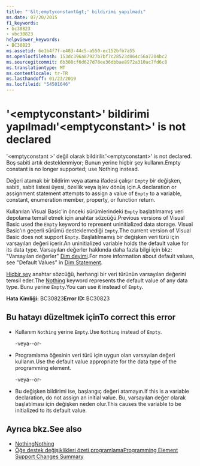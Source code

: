 ```yaml
---
title: "'&lt;emptyconstant&gt;' bildirimi yapılmadı"
ms.date: 07/20/2015
f1_keywords:
- bc30823
- vbc30823
helpviewer_keywords:
- BC30823
ms.assetid: 6e1b4f7f-e483-44c5-a550-ec152bfb7a55
ms.openlocfilehash: 153dc396a87927b7bf7c28523d864c56a7204bc2
ms.sourcegitcommit: 6b308cf6d627d78ee36dbbae8972a310ac7fd6c8
ms.translationtype: MT
ms.contentlocale: tr-TR
ms.lasthandoff: 01/23/2019
ms.locfileid: "54501646"
---
```

# <a name="ltemptyconstantgt-is-not-declared"></a><span data-ttu-id="221e5-102">'&lt;emptyconstant&gt;' bildirimi yapılmadı</span><span class="sxs-lookup"><span data-stu-id="221e5-102">'&lt;emptyconstant&gt;' is not declared</span></span>
<span data-ttu-id="221e5-103">'\<emptyconstant >' değil olarak bildirilir.</span><span class="sxs-lookup"><span data-stu-id="221e5-103">'\<emptyconstant>' is not declared.</span></span> <span data-ttu-id="221e5-104">Boş sabiti artık desteklenmiyor; Bunun yerine hiçbir şey kullanın.</span><span class="sxs-lookup"><span data-stu-id="221e5-104">Empty constant is no longer supported; use Nothing instead.</span></span>  
  
 <span data-ttu-id="221e5-105">Değeri atamak bir bildirim veya atama ifadesi çalışır `Empty` bir değişken, sabiti, sabit listesi üyesi, özellik veya işlev dönüş için.</span><span class="sxs-lookup"><span data-stu-id="221e5-105">A declaration or assignment statement attempts to assign a value of `Empty` to a variable, constant, enumeration member, property, or function return.</span></span>  
  
 <span data-ttu-id="221e5-106">Kullanılan Visual Basic'in önceki sürümlerindeki `Empty` başlatılmamış veri depolama temsil etmek için anahtar sözcüğü.</span><span class="sxs-lookup"><span data-stu-id="221e5-106">Previous versions of Visual Basic used the `Empty` keyword to represent uninitialized data storage.</span></span> <span data-ttu-id="221e5-107">Visual Basic'ın geçerli sürümü desteklemediği `Empty`.</span><span class="sxs-lookup"><span data-stu-id="221e5-107">The current version of Visual Basic does not support `Empty`.</span></span> <span data-ttu-id="221e5-108">Başlatılmamış bir değişken veri türü için varsayılan değeri içerir.</span><span class="sxs-lookup"><span data-stu-id="221e5-108">An uninitialized variable holds the default value for its data type.</span></span> <span data-ttu-id="221e5-109">Varsayılan değerler hakkında daha fazla bilgi için bkz: "Varsayılan değerler" [Dim deyimi](../../visual-basic/language-reference/statements/dim-statement.md).</span><span class="sxs-lookup"><span data-stu-id="221e5-109">For more information about default values, see "Default Values" in [Dim Statement](../../visual-basic/language-reference/statements/dim-statement.md).</span></span>  
  
 <span data-ttu-id="221e5-110">[Hiçbir şey](../../visual-basic/language-reference/nothing.md) anahtar sözcüğü, herhangi bir veri türünün varsayılan değerini temsil eder.</span><span class="sxs-lookup"><span data-stu-id="221e5-110">The [Nothing](../../visual-basic/language-reference/nothing.md) keyword represents the default value of any data type.</span></span> <span data-ttu-id="221e5-111">Bunu yerine `Empty`.</span><span class="sxs-lookup"><span data-stu-id="221e5-111">You can use it instead of `Empty`.</span></span>  
  
 <span data-ttu-id="221e5-112">**Hata Kimliği:** BC30823</span><span class="sxs-lookup"><span data-stu-id="221e5-112">**Error ID:** BC30823</span></span>  
  
## <a name="to-correct-this-error"></a><span data-ttu-id="221e5-113">Bu hatayı düzeltmek için</span><span class="sxs-lookup"><span data-stu-id="221e5-113">To correct this error</span></span>  
  
-   <span data-ttu-id="221e5-114">Kullanım `Nothing` yerine `Empty`.</span><span class="sxs-lookup"><span data-stu-id="221e5-114">Use `Nothing` instead of `Empty`.</span></span>  
  
     <span data-ttu-id="221e5-115">-veya-</span><span class="sxs-lookup"><span data-stu-id="221e5-115">-or-</span></span>  
  
-   <span data-ttu-id="221e5-116">Programlama öğesinin veri türü için uygun olan varsayılan değeri kullanın.</span><span class="sxs-lookup"><span data-stu-id="221e5-116">Use the default value appropriate for the data type of the programming element.</span></span>  
  
     <span data-ttu-id="221e5-117">-veya-</span><span class="sxs-lookup"><span data-stu-id="221e5-117">-or-</span></span>  
  
-   <span data-ttu-id="221e5-118">Bu değişken bildirimi ise, başlangıç değeri atamayın.</span><span class="sxs-lookup"><span data-stu-id="221e5-118">If this is a variable declaration, do not assign an initial value.</span></span> <span data-ttu-id="221e5-119">Bu, varsayılan değer olarak başlatılması için değişken neden olur.</span><span class="sxs-lookup"><span data-stu-id="221e5-119">This causes the variable to be initialized to its default value.</span></span>  
  
## <a name="see-also"></a><span data-ttu-id="221e5-120">Ayrıca bkz.</span><span class="sxs-lookup"><span data-stu-id="221e5-120">See also</span></span>
- [<span data-ttu-id="221e5-121">Nothing</span><span class="sxs-lookup"><span data-stu-id="221e5-121">Nothing</span></span>](../../visual-basic/language-reference/nothing.md)
- [<span data-ttu-id="221e5-122">Öğe destek değişiklikleri özeti programlama</span><span class="sxs-lookup"><span data-stu-id="221e5-122">Programming Element Support Changes Summary</span></span>](https://msdn.microsoft.com/library/0483590a-6309-449c-a2fa-effa26a03b95)
